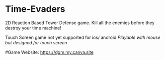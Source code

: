 # Time-Evaders
2D Reaction Based Tower Defense game. Kill all the enemies before they destroy your time machine! 

Touch Screen game not yet supported for ios/ android 
*Playable with mouse but designed for touch screen*

#Game Website: https://dgm.my.canva.site
